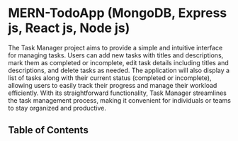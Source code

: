 # MERN-TodoApp (MongoDB, Express js, React js, Node js)

The Task Manager project aims to provide a simple and intuitive interface for managing tasks. Users can add new tasks with titles and descriptions, mark them as completed or incomplete, edit task details including titles and descriptions, and delete tasks as needed. The application will also display a list of tasks along with their current status (completed or incomplete), allowing users to easily track their progress and manage their workload efficiently. With its straightforward functionality, Task Manager streamlines the task management process, making it convenient for individuals or teams to stay organized and productive.

## Table of Contents
